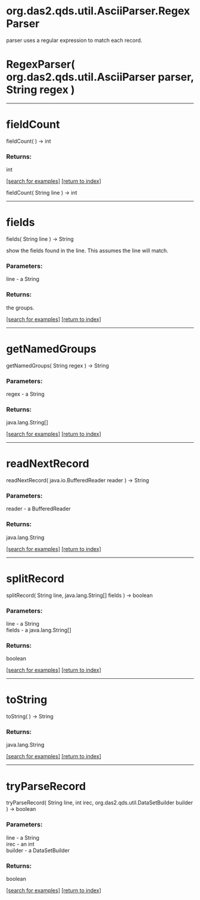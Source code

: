 # org.das2.qds.util.AsciiParser.RegexParser

parser uses a regular expression to match each record.

# RegexParser( org.das2.qds.util.AsciiParser parser, String regex )


***
<a name="fieldCount"></a>
# fieldCount
fieldCount(  ) &rarr; int



### Returns:
int


<a href="https://github.com/autoplot/dev/search?q=fieldCount&unscoped_q=fieldCount">[search for examples]</a>
<a href="https://github.com/autoplot/documentation/blob/master/javadoc/index-all.md">[return to index]</a>

fieldCount( String line ) &rarr; int<br>
***
<a name="fields"></a>
# fields
fields( String line ) &rarr; String

show the fields found in the line.  This assumes the line 
 will match.

### Parameters:
line - a String

### Returns:
the groups.

<a href="https://github.com/autoplot/dev/search?q=fields&unscoped_q=fields">[search for examples]</a>
<a href="https://github.com/autoplot/documentation/blob/master/javadoc/index-all.md">[return to index]</a>

***
<a name="getNamedGroups"></a>
# getNamedGroups
getNamedGroups( String regex ) &rarr; String



### Parameters:
regex - a String

### Returns:
java.lang.String[]


<a href="https://github.com/autoplot/dev/search?q=getNamedGroups&unscoped_q=getNamedGroups">[search for examples]</a>
<a href="https://github.com/autoplot/documentation/blob/master/javadoc/index-all.md">[return to index]</a>

***
<a name="readNextRecord"></a>
# readNextRecord
readNextRecord( java.io.BufferedReader reader ) &rarr; String



### Parameters:
reader - a BufferedReader

### Returns:
java.lang.String


<a href="https://github.com/autoplot/dev/search?q=readNextRecord&unscoped_q=readNextRecord">[search for examples]</a>
<a href="https://github.com/autoplot/documentation/blob/master/javadoc/index-all.md">[return to index]</a>

***
<a name="splitRecord"></a>
# splitRecord
splitRecord( String line, java.lang.String[] fields ) &rarr; boolean



### Parameters:
line - a String
<br>fields - a java.lang.String[]

### Returns:
boolean


<a href="https://github.com/autoplot/dev/search?q=splitRecord&unscoped_q=splitRecord">[search for examples]</a>
<a href="https://github.com/autoplot/documentation/blob/master/javadoc/index-all.md">[return to index]</a>

***
<a name="toString"></a>
# toString
toString(  ) &rarr; String



### Returns:
java.lang.String


<a href="https://github.com/autoplot/dev/search?q=toString&unscoped_q=toString">[search for examples]</a>
<a href="https://github.com/autoplot/documentation/blob/master/javadoc/index-all.md">[return to index]</a>

***
<a name="tryParseRecord"></a>
# tryParseRecord
tryParseRecord( String line, int irec, org.das2.qds.util.DataSetBuilder builder ) &rarr; boolean



### Parameters:
line - a String
<br>irec - an int
<br>builder - a DataSetBuilder

### Returns:
boolean


<a href="https://github.com/autoplot/dev/search?q=tryParseRecord&unscoped_q=tryParseRecord">[search for examples]</a>
<a href="https://github.com/autoplot/documentation/blob/master/javadoc/index-all.md">[return to index]</a>

